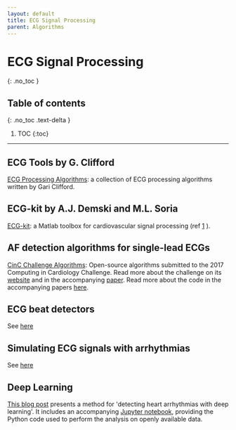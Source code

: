 ```yaml
---
layout: default
title: ECG Signal Processing
parent: Algorithms
---
```


# ECG Signal Processing
{: .no_toc }

## Table of contents
{: .no_toc .text-delta }

1. TOC
{:toc}

---


## ECG Tools by G. Clifford

[ECG Processing Algorithms](http://www.robots.ox.ac.uk/~gari/CODE/ECGtools/): a collection of ECG processing algorithms written by Gari Clifford.

## ECG-kit by A.J. Demski and M.L. Soria

[ECG-kit](https://marianux.github.io/ecg-kit/): a Matlab toolbox for cardiovascular signal processing (ref [1](http://doi.org/10.5334/jors.86) ).

## AF detection algorithms for single-lead ECGs

[CinC Challenge Algorithms](https://archive.physionet.org/challenge/2017/sources/): Open-source algorithms submitted to the 2017 Computing in Cardiology Challenge. Read more about the challenge on its [website](https://physionet.org/content/challenge-2017/1.0.0/) and in the accompanying [paper](http://www.cinc.org/archives/2017/pdf/065-469.pdf). Read more about the code in the accompanying papers [here](https://physionet.org/files/challenge-2017/1.0.0/papers/index.html).

## ECG beat detectors

See [here](./beat-detectors.html#electrocardiogram-ecg-beat-detectors)

## Simulating ECG signals with arrhythmias

See [here](https://physionet.org/content/ecg-ppg-simulator-arrhythmia/1.3.0/)

## Deep Learning

[This blog post](https://towardsdatascience.com/detecting-heart-arrhythmias-with-deep-learning-in-keras-with-dense-cnn-and-lstm-add337d9e41f) presents a method for 'detecting heart arrhythmias with deep learning'. It includes an accompanying [Jupyter notebook](https://github.com/andrewwlong/deep_arrhythmias/blob/master/Arrythmia%20Project.ipynb), providing the Python code used to perform the analysis on openly available data.